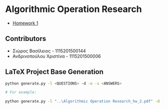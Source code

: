 
# Algorithmic Operation Research

* [Homework 1](Homework_1/homework.pdf)

## Contributors

* Σιώρος Βασίλειος       - 1115201500144
* Ανδρινοπούλου Χριστίνα - 1115201500006

## LaTeX Project Base Generation

```bash
python generate.py -l <QUESTIONS> -d -o -s <ANSWERS>

# For example:

python generate.py -l "..\Algorithmic Operation Research_hw_2.pdf" -d -o -s .\Homework_2\homework.tex
```

